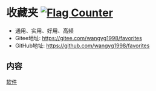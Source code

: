 # 收藏夹 [![Flag Counter](https://s01.flagcounter.com/mini/QK1R/bg_FFFFFF/txt_000000/border_CCCCCC/flags_0/)](https://info.flagcounter.com/QK1R)
- 通用、实用、好用、高频
- Gitee地址:  <https://gitee.com/wangyg1998/favorites>
- GitHub地址: <https://github.com/wangyg1998/favorites>

## 内容
[软件](./软件.md)



